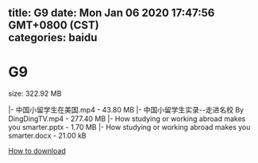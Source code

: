 
title: G9
date: Mon Jan 06 2020 17:47:56 GMT+0800 (CST)    
categories: baidu
---

# G9
size: 322.92 MB
 
 
|- 中国小留学生在美国.mp4 - 43.80 MB
|- 中国小留学生实录--走进名校    By DingDingTV.mp4 - 277.40 MB
|- How studying or working abroad makes you smarter.pptx - 1.70 MB
|- How studying or working abroad makes you smarter.docx - 21.00 kB

[How to download](https://bpcam.bemobtrk.com/go/2ceec3aa-1ca2-46d6-b9ff-aaa5c184517c?jno=249)